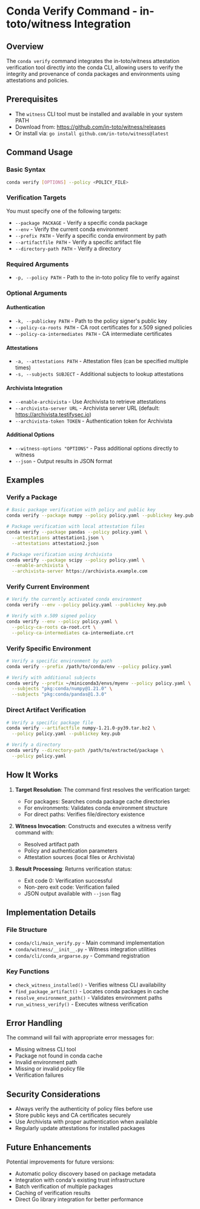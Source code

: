 # Conda Verify Command - in-toto/witness Integration

## Overview

The `conda verify` command integrates the in-toto/witness attestation verification tool directly into the conda CLI, allowing users to verify the integrity and provenance of conda packages and environments using attestations and policies.

## Prerequisites

- The `witness` CLI tool must be installed and available in your system PATH
- Download from: https://github.com/in-toto/witness/releases
- Or install via: `go install github.com/in-toto/witness@latest`

## Command Usage

### Basic Syntax

```bash
conda verify [OPTIONS] --policy <POLICY_FILE>
```

### Verification Targets

You must specify one of the following targets:

- `--package PACKAGE` - Verify a specific conda package
- `--env` - Verify the current conda environment
- `--prefix PATH` - Verify a specific conda environment by path
- `--artifactfile PATH` - Verify a specific artifact file
- `--directory-path PATH` - Verify a directory

### Required Arguments

- `-p, --policy PATH` - Path to the in-toto policy file to verify against

### Optional Arguments

#### Authentication
- `-k, --publickey PATH` - Path to the policy signer's public key
- `--policy-ca-roots PATH` - CA root certificates for x.509 signed policies
- `--policy-ca-intermediates PATH` - CA intermediate certificates

#### Attestations
- `-a, --attestations PATH` - Attestation files (can be specified multiple times)
- `-s, --subjects SUBJECT` - Additional subjects to lookup attestations

#### Archivista Integration
- `--enable-archivista` - Use Archivista to retrieve attestations
- `--archivista-server URL` - Archivista server URL (default: https://archivista.testifysec.io)
- `--archivista-token TOKEN` - Authentication token for Archivista

#### Additional Options
- `--witness-options "OPTIONS"` - Pass additional options directly to witness
- `--json` - Output results in JSON format

## Examples

### Verify a Package

```bash
# Basic package verification with policy and public key
conda verify --package numpy --policy policy.yaml --publickey key.pub

# Package verification with local attestation files
conda verify --package pandas --policy policy.yaml \
  --attestations attestation1.json \
  --attestations attestation2.json

# Package verification using Archivista
conda verify --package scipy --policy policy.yaml \
  --enable-archivista \
  --archivista-server https://archivista.example.com
```

### Verify Current Environment

```bash
# Verify the currently activated conda environment
conda verify --env --policy policy.yaml --publickey key.pub

# Verify with x.509 signed policy
conda verify --env --policy policy.yaml \
  --policy-ca-roots ca-root.crt \
  --policy-ca-intermediates ca-intermediate.crt
```

### Verify Specific Environment

```bash
# Verify a specific environment by path
conda verify --prefix /path/to/conda/env --policy policy.yaml

# Verify with additional subjects
conda verify --prefix ~/miniconda3/envs/myenv --policy policy.yaml \
  --subjects "pkg:conda/numpy@1.21.0" \
  --subjects "pkg:conda/pandas@1.3.0"
```

### Direct Artifact Verification

```bash
# Verify a specific package file
conda verify --artifactfile numpy-1.21.0-py39.tar.bz2 \
  --policy policy.yaml --publickey key.pub

# Verify a directory
conda verify --directory-path /path/to/extracted/package \
  --policy policy.yaml
```

## How It Works

1. **Target Resolution**: The command first resolves the verification target:
   - For packages: Searches conda package cache directories
   - For environments: Validates conda environment structure
   - For direct paths: Verifies file/directory existence

2. **Witness Invocation**: Constructs and executes a witness verify command with:
   - Resolved artifact path
   - Policy and authentication parameters
   - Attestation sources (local files or Archivista)

3. **Result Processing**: Returns verification status:
   - Exit code 0: Verification successful
   - Non-zero exit code: Verification failed
   - JSON output available with `--json` flag

## Implementation Details

### File Structure

- `conda/cli/main_verify.py` - Main command implementation
- `conda/witness/__init__.py` - Witness integration utilities
- `conda/cli/conda_argparse.py` - Command registration

### Key Functions

- `check_witness_installed()` - Verifies witness CLI availability
- `find_package_artifact()` - Locates conda packages in cache
- `resolve_environment_path()` - Validates environment paths
- `run_witness_verify()` - Executes witness verification

## Error Handling

The command will fail with appropriate error messages for:
- Missing witness CLI tool
- Package not found in conda cache
- Invalid environment path
- Missing or invalid policy file
- Verification failures

## Security Considerations

- Always verify the authenticity of policy files before use
- Store public keys and CA certificates securely
- Use Archivista with proper authentication when available
- Regularly update attestations for installed packages

## Future Enhancements

Potential improvements for future versions:
- Automatic policy discovery based on package metadata
- Integration with conda's existing trust infrastructure
- Batch verification of multiple packages
- Caching of verification results
- Direct Go library integration for better performance